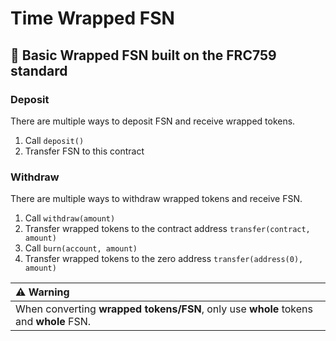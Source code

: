 # Time Wrapped FSN

## :candy: Basic Wrapped FSN built on the FRC759 standard

### Deposit

There are multiple ways to deposit FSN and receive wrapped tokens.

1. Call ```deposit()```
2. Transfer FSN to this contract

### Withdraw

There are multiple ways to withdraw wrapped tokens and receive FSN.

1. Call ```withdraw(amount)```
2. Transfer wrapped tokens to the contract address ```transfer(contract, amount)```
3. Call ```burn(account, amount)```
4. Transfer wrapped tokens to the zero address ```transfer(address(0), amount)```

| :warning: **Warning** |
| :--- |
| When converting **wrapped tokens/FSN**, only use **whole** tokens and **whole** FSN. |
